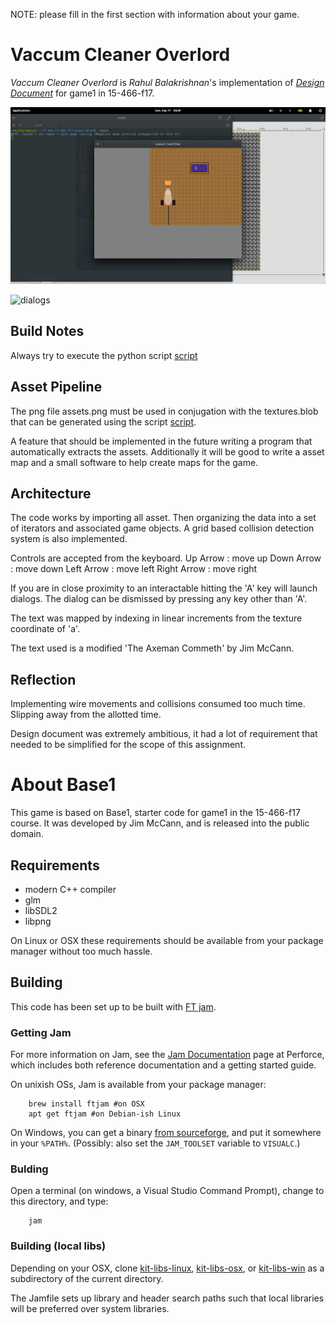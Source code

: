 NOTE: please fill in the first section with information about your game.

# Vaccum Cleaner Overlord

*Vaccum Cleaner Overlord* is *Rahul Balakrishnan*'s implementation of [*Design Document*](http://graphics.cs.cmu.edu/courses/15-466-f17/game1-designs/rbalakr1/) for game1 in 15-466-f17.

![loadscreen](game_start.png)

![dialogs](game_chat)

## Build Notes

Always try to execute the python script [script](extract_png.py)

## Asset Pipeline

The png file assets.png must be used in conjugation with the textures.blob that can be generated using the script [script](extract_png.py).

A feature that should be implemented in the future writing a program that automatically extracts the assets.
Additionally it will be good to write a asset map and a small software to help create maps for the game.

## Architecture

The code works by importing all asset. Then organizing the data into a set of iterators and associated game objects.
A grid based collision detection system is also implemented.

Controls are accepted from the keyboard.
Up Arrow 	: move up
Down Arrow 	: move down
Left Arrow	: move left
Right Arrow	: move right

If you are in close proximity to an interactable hitting the 'A' key will launch dialogs.
The dialog can be dismissed by pressing any key other than 'A'.

The text was mapped by indexing in linear increments from the texture coordinate of 'a'.

The text used is a modified 'The Axeman Commeth' by Jim McCann.

## Reflection

Implementing wire movements and collisions consumed too much time. Slipping away from the allotted time.

Design document was extremely ambitious, it had a lot of requirement that needed to be simplified for the scope of this assignment.

# About Base1

This game is based on Base1, starter code for game1 in the 15-466-f17 course. It was developed by Jim McCann, and is released into the public domain.

## Requirements

 - modern C++ compiler
 - glm
 - libSDL2
 - libpng

On Linux or OSX these requirements should be available from your package manager without too much hassle.

## Building

This code has been set up to be built with [FT jam](https://www.freetype.org/jam/).

### Getting Jam

For more information on Jam, see the [Jam Documentation](https://www.perforce.com/documentation/jam-documentation) page at Perforce, which includes both reference documentation and a getting started guide.

On unixish OSs, Jam is available from your package manager:
```
	brew install ftjam #on OSX
	apt get ftjam #on Debian-ish Linux
```

On Windows, you can get a binary [from sourceforge](https://sourceforge.net/projects/freetype/files/ftjam/2.5.2/ftjam-2.5.2-win32.zip/download),
and put it somewhere in your `%PATH%`.
(Possibly: also set the `JAM_TOOLSET` variable to `VISUALC`.)

### Bulding
Open a terminal (on windows, a Visual Studio Command Prompt), change to this directory, and type:
```
	jam
```

### Building (local libs)

Depending on your OSX, clone 
[kit-libs-linux](https://github.com/ixchow/kit-libs-linux),
[kit-libs-osx](https://github.com/ixchow/kit-libs-osx),
or [kit-libs-win](https://github.com/ixchow/kit-libs-win)
as a subdirectory of the current directory.

The Jamfile sets up library and header search paths such that local libraries will be preferred over system libraries.
